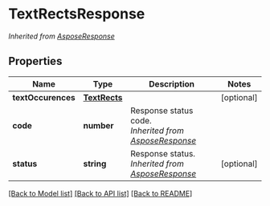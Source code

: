 # TextRectsResponse


*Inherited from [AsposeResponse](AsposeResponse.md)*
## Properties
Name | Type | Description | Notes
------------ | ------------- | ------------- | -------------
**textOccurences** | [**TextRects**](TextRects.md) |  | [optional]
**code** | **number** | Response status code.<br />*Inherited from [AsposeResponse](AsposeResponse.md)* | 
**status** | **string** | Response status.<br />*Inherited from [AsposeResponse](AsposeResponse.md)* | [optional]

[[Back to Model list]](../README.md#documentation-for-models) [[Back to API list]](../README.md#documentation-for-api-endpoints) [[Back to README]](../README.md)

